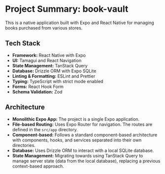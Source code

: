 # Project Summary: book-vault

This is a native application built with Expo and React Native for managing books purchased from various stores.

## Tech Stack

* **Framework:** React Native with Expo
* **UI:** Tamagui and React Navigation
* **State Management:** TanStack Query
* **Database:** Drizzle ORM with Expo SQLite
* **Linting & Formatting:** ESLint and Prettier
* **Typing:** TypeScript with strict mode enabled
* **Forms:** React Hook Form
* **Schema Validation:** Zod

## Architecture

* **Monolithic Expo App:** The project is a single Expo application.
* **File-based Routing:** Uses Expo Router for navigation. The routes are defined in the `src/app` directory.
* **Component-based:** Follows a standard component-based architecture with components, hooks, and services separated into their own directories.
* **Database:** Uses Drizzle ORM to interact with a local SQLite database.
* **State Management:** Migrating towards using TanStack Query to manage server state (data from the local database), replacing a previous context-based approach.
